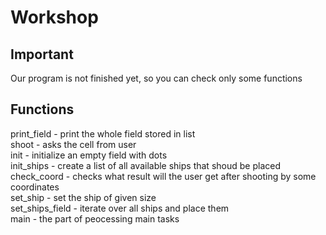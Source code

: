 # Workshop
## Important
Our program is not finished yet, so you can check only some functions

## Functions
print_field - print the whole field stored in list<br>
shoot - asks the cell from user<br>
init - initialize an empty field with dots<br>
init_ships - create a list of all available ships that shoud be placed<br>
check_coord - checks what result will the user get after shooting by some coordinates<br>
set_ship - set the ship of given size<br>
set_ships_field - iterate over all ships and place them<br>
main - the part of peocessing main tasks<br>
